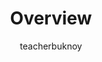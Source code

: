 ---
title:  Overview
description: The general gist of Zirconium

layout: page
permalink: /overview/
author: teacherbuknoy
publish_date: '2021-07-19'
subdirectory: '01. Overview'
cover: typography.jpg
breadcrumbs: [Overview]
hidden: true
---
